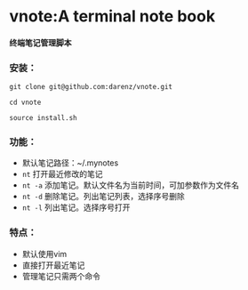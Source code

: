 # vnote:A terminal note book
#### 终端笔记管理脚本

### 安装：
`git clone git@github.com:darenz/vnote.git`

`cd vnote`

`source install.sh`

### 功能：
*  默认笔记路径：~/.mynotes
*  `nt`    打开最近修改的笔记
*  `nt -a` 添加笔记。默认文件名为当前时间，可加参数作为文件名
*  `nt -d` 删除笔记。列出笔记列表，选择序号删除
*  `nt -l` 列出笔记。选择序号打开
### 特点：
*  默认使用vim  
*  直接打开最近笔记
*  管理笔记只需两个命令



